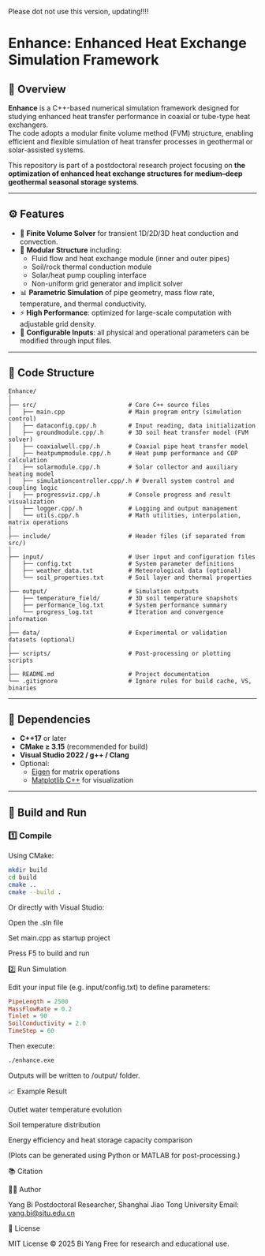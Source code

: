 Please dot not use this version, updating!!!!
# Enhance: Enhanced Heat Exchange Simulation Framework

## 🧩 Overview
**Enhance** is a C++-based numerical simulation framework designed for studying enhanced heat transfer performance in coaxial or tube-type heat exchangers.  
The code adopts a modular finite volume method (FVM) structure, enabling efficient and flexible simulation of heat transfer processes in geothermal or solar-assisted systems.

This repository is part of a postdoctoral research project focusing on **the optimization of enhanced heat exchange structures for medium–deep geothermal seasonal storage systems**.

---

## ⚙️ Features
- 🧠 **Finite Volume Solver** for transient 1D/2D/3D heat conduction and convection.
- 🔄 **Modular Structure** including:
  - Fluid flow and heat exchange module (inner and outer pipes)
  - Soil/rock thermal conduction module
  - Solar/heat pump coupling interface
  - Non-uniform grid generator and implicit solver
- 📊 **Parametric Simulation** of pipe geometry, mass flow rate, temperature, and thermal conductivity.
- ⚡ **High Performance**: optimized for large-scale computation with adjustable grid density.
- 🧾 **Configurable Inputs**: all physical and operational parameters can be modified through input files.

---

## 🧱 Code Structure
```
Enhance/
│
├── src/                          # Core C++ source files
│   ├── main.cpp                  # Main program entry (simulation control)
│   ├── dataconfig.cpp/.h         # Input reading, data initialization
│   ├── groundmodule.cpp/.h       # 3D soil heat transfer model (FVM solver)
│   ├── coaxialwell.cpp/.h        # Coaxial pipe heat transfer model
│   ├── heatpumpmodule.cpp/.h     # Heat pump performance and COP calculation
│   ├── solarmodule.cpp/.h        # Solar collector and auxiliary heating model
│   ├── simulationcontroller.cpp/.h # Overall system control and coupling logic
│   ├── progressviz.cpp/.h        # Console progress and result visualization
│   ├── logger.cpp/.h             # Logging and output management
│   └── utils.cpp/.h              # Math utilities, interpolation, matrix operations
│
├── include/                      # Header files (if separated from src/)
│
├── input/                        # User input and configuration files
│   ├── config.txt                # System parameter definitions
│   ├── weather_data.txt          # Meteorological data (optional)
│   └── soil_properties.txt       # Soil layer and thermal properties
│
├── output/                       # Simulation outputs
│   ├── temperature_field/        # 3D soil temperature snapshots
│   ├── performance_log.txt       # System performance summary
│   └── progress_log.txt          # Iteration and convergence information
│
├── data/                         # Experimental or validation datasets (optional)
│
├── scripts/                      # Post-processing or plotting scripts
│
├── README.md                     # Project documentation
└── .gitignore                    # Ignore rules for build cache, VS, binaries
```
---

## 🧮 Dependencies
- **C++17** or later  
- **CMake ≥ 3.15** (recommended for build)  
- **Visual Studio 2022 / g++ / Clang**  
- Optional:  
  - [Eigen](https://eigen.tuxfamily.org/) for matrix operations  
  - [Matplotlib C++](https://github.com/lava/matplotlib-cpp) for visualization  

---

## 🚀 Build and Run
### 1️⃣ Compile
Using CMake:
```bash
mkdir build
cd build
cmake ..
cmake --build .
```
Or directly with Visual Studio:

Open the .sln file

Set main.cpp as startup project

Press F5 to build and run

2️⃣ Run Simulation

Edit your input file (e.g. input/config.txt) to define parameters:
```ini
PipeLength = 2500
MassFlowRate = 0.2
Tinlet = 90
SoilConductivity = 2.0
TimeStep = 60
```
Then execute:
```bash
./enhance.exe
```
Outputs will be written to /output/ folder.

📈 Example Result

Outlet water temperature evolution

Soil temperature distribution

Energy efficiency and heat storage capacity comparison

(Plots can be generated using Python or MATLAB for post-processing.)

📚 Citation


🧑‍💻 Author

Yang Bi
Postdoctoral Researcher, Shanghai Jiao Tong University
Email: yang.bi@sjtu.edu.cn

📜 License

MIT License © 2025 Bi Yang
Free for research and educational use.



